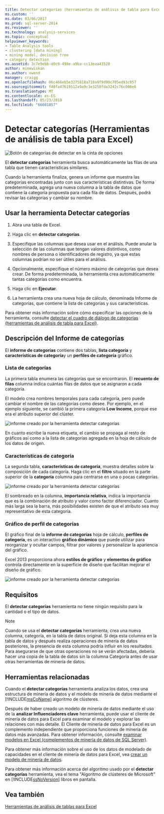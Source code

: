 ```yaml
---
title: Detectar categorías (herramientas de análisis de tabla para Excel) | Microsoft Docs
ms.custom: ''
ms.date: 03/06/2017
ms.prod: sql-server-2014
ms.reviewer: ''
ms.technology: analysis-services
ms.topic: conceptual
helpviewer_keywords:
- Table Analysis tools
- clustering [data mining]
- mining model, decision tree
- category detection
ms.assetid: 3c7e9ebb-d0c9-498e-a9ba-cc13eaa43520
author: minewiskan
ms.author: owend
manager: craigg
ms.openlocfilehash: 06c466eb5e3275818a710a9f9d90c705ed93c957
ms.sourcegitcommit: f40fa47619512a9a9c3e3258fda3242c76c008e6
ms.translationtype: MT
ms.contentlocale: es-ES
ms.lasthandoff: 05/23/2019
ms.locfileid: "66081857"
---
```

# <a name="detect-categories-table-analysis-tools-for-excel"></a>Detectar categorías (Herramientas de análisis de tabla para Excel)
  ![Botón de categorías de detectar en la cinta de opciones](media/tat-detectcat.gif "botón detectar categorías en cinta")  
  
 El **detectar categorías** herramienta busca automáticamente las filas de una tabla que tienen características similares.  
  
 Cuando la herramienta finaliza, genera un informe que muestra las categorías encontradas junto con sus características distintivas. De forma predeterminada, agrega una nueva columna a la tabla de datos que contiene la categoría propuesta para cada fila de datos. Después, podrá revisar las categorías y cambiar su nombre.  
  
## <a name="using-the-detect-categories-tool"></a>Usar la herramienta Detectar categorías  
  
1.  Abra una tabla de Excel.  
  
2.  Haga clic en **detectar categorías**.  
  
3.  Especifique las columnas que desea usar en el análisis. Puede anular la selección de las columnas que tengan valores distintivos, como nombres de persona o identificadores de registro, ya que estas columnas podrían no ser útiles para el análisis.  
  
4.  Opcionalmente, especifique el número máximo de categorías que desea crear. De forma predeterminada, la herramienta crea automáticamente tantas categorías como encuentra.  
  
5.  Haga clic en **Ejecutar**.  
  
6.  La herramienta crea una nueva hoja de cálculo, denominada Informe de categorías, que contiene la lista de categorías y sus características.  
  
 Para obtener más información sobre cómo especificar las opciones de la herramienta, consulte [detectar el cuadro de diálogo de categorías (herramientas de análisis de tabla para Excel)](detect-categories-table-analysis-tools-for-excel.md).  
  
## <a name="understanding-the-categories-report"></a>Descripción del Informe de categorías  
 El **informe de categorías** contiene dos tablas, **lista categoría** y **características de categoría**y un **perfiles de categoría** gráfico.  
  
### <a name="category-list"></a>Lista de categorías  
 La primera tabla enumera las categorías que se encontraron. El **recuento de filas** columna indica cuántas filas de datos que se asignaron a cada categoría.  
  
 El modelo crea nombres temporales para cada categoría, pero puede cambiar el nombre de las categorías como desee. Por ejemplo, en el ejemplo siguiente, se cambió la primera categoría **Low Income**, porque ese era el atributo superior del clúster.  
  
 ![informe creado por la herramienta detectar categorías](media/dm13-tat-detectcat-report1.gif "informe creado por la herramienta detectar categorías")  
  
 En cuanto escribe la nueva etiqueta, el cambio se propaga al resto de gráficos así como a la lista de categorías agregada en la hoja de cálculo de los datos de origen.  
  
### <a name="category-characteristics"></a>Características de categoría  
 La segunda tabla, **características de categoría**, muestra detalles sobre la composición de cada categoría. Haga clic en el **filtro** situado en la parte superior de la **categoría** columna para centrarse en una o pocas categorías.  
  
 ![informe creado por la herramienta detectar categorías](media/dm13-tat-detectcat-report2.gif "informe creado por la herramienta detectar categorías")  
  
 El sombreado en la columna, **importancia relativa**, indica la importancia que es la combinación de atributo y valor como factor diferenciador. Cuanto más larga sea la barra, más posibilidades existen de que el atributo sea muy representativo de esta categoría.  
  
### <a name="categories-profile-chart"></a>Gráfico de perfil de categorías  
 El gráfico final de la **informe de categorías** hoja de cálculo, **perfiles de categoría**, es un interactivo **gráfico dinámico** que puede utilizar para reorganizar y ocultar campos, filtrar por valores y personalizar la apariencia del gráfico.  
  
 Excel 2013 proporciona ahora **estilos de gráfico** y **elementos de gráfico** controla directamente en la superficie de diseño que facilitan mejorar el diseño de gráfico.  
  
 ![informe creado por la herramienta detectar categorías](media/dm13-tat-detectcat-report3.gif "informe creado por la herramienta detectar categorías")  
  
## <a name="requirements"></a>Requisitos  
 El **detectar categorías** herramienta no tiene ningún requisito para la cantidad o el tipo de datos.  
  
> [!NOTE]  
>  Cuando se usa el **detectar categorías** herramienta, crea una nueva columna, categoría, en la tabla de datos original. Si deja esta columna en la tabla de datos y después realiza operaciones de minería de datos posteriores, la presencia de esta columna podría influir en los resultados. Para asegurarse de que otras operaciones no se verán afectadas, debería hacer una copia de la tabla de datos sin la columna Categoría antes de usar otras herramientas de minería de datos.  
  
## <a name="related-tools"></a>Herramientas relacionadas  
 Cuando el **detectar categorías** herramienta analiza los datos, crea una estructura de minería de datos y el modelo de minería de datos mediante el [!INCLUDE[msCoName](../includes/msconame-md.md)] algoritmo de clústeres.  
  
 Después de haber creado un modelo de minería de datos mediante el uso de la **analizar Influenciadores clave** herramienta, puede usar el cliente de minería de datos para Excel para examinar el modelo y explorar las relaciones con más detalle. El Cliente de minería de datos para Excel es un complemento independiente que proporciona funciones de minería de datos más avanzadas. Para obtener información, consulte [examinar modelos en Excel &#40;complementos de minería de datos de SQL Server&#41;](browsing-models-in-excel-sql-server-data-mining-add-ins.md).  
  
 Para obtener más información sobre el uso de los datos de modelado de capacidades en el cliente de minería de datos para Excel, vea [crear un modelo de minería de datos](creating-a-data-mining-model.md).  
  
 Para obtener más información acerca del algoritmo usado por el **detectar categorías** herramienta, vea el tema "Algoritmo de clústeres de Microsoft" en [!INCLUDE[ssNoVersion](../includes/ssnoversion-md.md)] libros en pantalla.  
  
## <a name="see-also"></a>Vea también  
 [Herramientas de análisis de tablas para Excel](table-analysis-tools-for-excel.md)  
  
  
